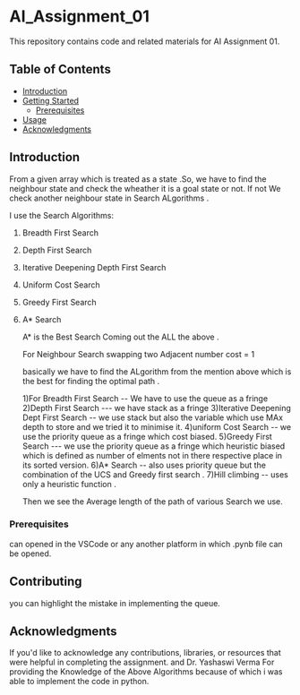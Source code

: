 # AI_Assignment_01

This repository contains code and related materials for AI Assignment 01.

## Table of Contents

- [Introduction](#introduction)
- [Getting Started](#getting-started)
  - [Prerequisites](#prerequisites)
- [Usage](#usage)
- [Acknowledgments](#acknowledgments)

## Introduction
From a given array which is treated as a state .So, we have to find the neighbour state and check the wheather it is a goal state or not.
If not We check another neighbour state in Search ALgorithms .

I use the Search Algorithms:
1) Breadth First Search
2) Depth First Search
3) Iterative Deepening Depth First Search
4) Uniform Cost Search
5) Greedy First Search
6) A* Search


   A* is the Best Search Coming out the ALL the above .

   For Neighbour Search swapping two Adjacent number cost = 1

   basically we have to find the ALgorithm from the mention above which is the best for finding the optimal path .

   1)For Breadth First Search -- We have to use the queue as a fringe
   2)Depth First Search --- we have stack as a fringe
   3)Iterative Deepening Dept First Search -- we use stack but also the variable which use MAx depth to store and we tried it to minimise it.
   4)uniform Cost Search -- we use the priority queue as a fringe which cost biased.
   5)Greedy First Search --- we use the priority queue as a fringe which heuristic biased which is defined as number of elments not in there respective place in its sorted version.
   6)A* Search -- also uses priority queue but the combination of the UCS and Greedy first search .
   7)Hill climbing -- uses only a heuristic function .

   Then we see the Average length of the path of various Search we use.
   


### Prerequisites
can opened in the VSCode or any another platform in which .pynb file can be opened.


## Contributing
you can highlight the mistake in implementing the queue.


## Acknowledgments

If you'd like to acknowledge any contributions, libraries, or resources that were helpful in completing the assignment.
and Dr. Yashaswi Verma For providing the Knowledge of the Above Algorithms because of which i was able to implement the code in python.

